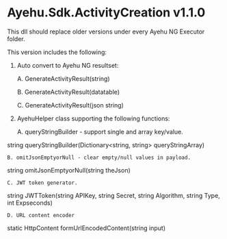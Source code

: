 #     Ayehu.Sdk.ActivityCreation v1.1.0

This dll should replace older versions under every Ayehu NG Executor folder. 

This version includes the following:

1. Auto convert to Ayehu NG resultset:

	A. GenerateActivityResult(string)

	B. GenerateActivityResult(datatable)

	C. GenerateActivityResult(json string)

2. AyehuHelper class supporting the following functions:

     A. queryStringBuilder - support single and array key/value.

string queryStringBuilder(Dictionary<string, string> queryStringArray)

	B. omitJsonEmptyorNull - clear empty/null values in payload.

string omitJsonEmptyorNull(string theJson)

	C. JWT token generator.

string JWTToken(string APIKey, string Secret, string Algorithm, string Type, int Expseconds)

	D. URL content encoder

static HttpContent formUrlEncodedContent(string input)


